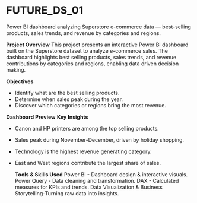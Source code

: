 # FUTURE_DS_01
Power BI dashboard analyzing Superstore e-commerce data — best-selling products, sales trends, and revenue by categories and regions.

**Project Overview**
This project presents an interactive Power BI dashboard built on the Superstore dataset to analyze e-commerce sales. The dashboard highlights best selling products, sales trends, and revenue contributions by categories and regions, enabling data driven decision making.

**Objectives**
- Identify what are the best selling products.
- Determine when sales peak during the year.
- Discover which categories or regions bring the most revenue.
  
**Dashboard Preview**
**Key Insights**
- Canon and HP printers are among the top selling products.
- Sales peak during November-December, driven by holiday shopping.
- Technology is the highest revenue generating category.
- East and West regions contribute the largest share of sales.

  **Tools & Skills Used**
Power BI - Dashboard design & interactive visuals.
Power Query - Data cleaning and transformation.
DAX - Calculated measures for KPIs and trends.
Data Visualization & Business Storytelling-Turning raw data into insights.
